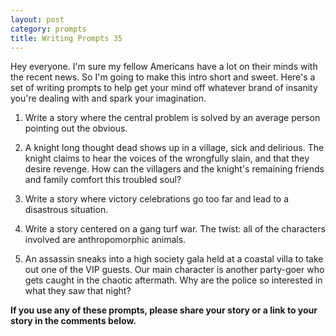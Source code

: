 ```yaml
---
layout: post
category: prompts
title: Writing Prompts 35
---
```


Hey everyone. I'm sure my fellow Americans have a lot on their minds with the recent news. So I'm going to make this intro short and sweet. Here's a set of writing prompts to help get your mind off whatever brand of insanity you're dealing with and spark your imagination.

<!--excerpt-->

1. Write a story where the central problem is solved by an average person pointing out the obvious.

2. A knight long thought dead shows up in a village, sick and delirious. The knight claims to hear the voices of the wrongfully slain, and that they desire revenge. How can the villagers and the knight's remaining friends and family comfort this troubled soul?

3. Write a story where victory celebrations go too far and lead to a disastrous situation.

4. Write a story centered on a gang turf war. The twist: all of the characters involved are anthropomorphic animals.

5. An assassin sneaks into a high society gala held at a coastal villa to take out one of the VIP guests. Our main character is another party-goer who gets caught in the chaotic aftermath. Why are the police so interested in what they saw that night?

**If you use any of these prompts, please share your story or a link to your story in the comments below.**
